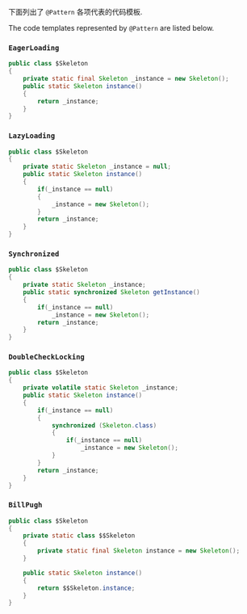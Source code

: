 
下面列出了 `@Pattern` 各项代表的代码模板.

The code templates represented by `@Pattern` are listed below.

### `EagerLoading`

```java
public class $Skeleton
{
    private static final Skeleton _instance = new Skeleton();
    public static Skeleton instance()
    {
        return _instance;
    }
}
```

### `LazyLoading`

```java
public class $Skeleton
{
    private static Skeleton _instance = null;
    public static Skeleton instance()
    {
        if(_instance == null)
        {
            _instance = new Skeleton();
        }
        return _instance;
    }
}
```

### `Synchronized`

```java
public class $Skeleton
{
    private static Skeleton _instance;
    public static synchronized Skeleton getInstance()
    {
        if(_instance == null)
            _instance = new Skeleton();
        return _instance;
    }
}
```

### `DoubleCheckLocking`

```java
public class $Skeleton
{
    private volatile static Skeleton _instance;
    public static Skeleton instance()
    {
        if(_instance == null)
        {
            synchronized (Skeleton.class)
            {
                if(_instance == null)
                    _instance = new Skeleton();
            }
        }
        return _instance;
    }
}
```

### `BillPugh`

```java
public class $Skeleton
{
    private static class $$Skeleton
    {
        private static final Skeleton instance = new Skeleton();
    }

    public static Skeleton instance()
    {
        return $$Skeleton.instance;
    }
}
```
